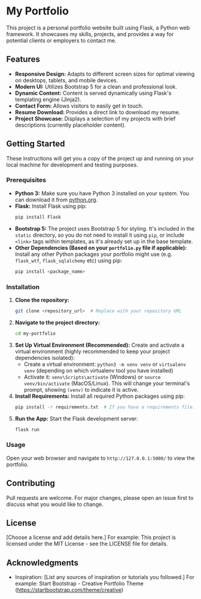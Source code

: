 # My Portfolio

This project is a personal portfolio website built using Flask, a Python web framework. It showcases my skills, projects, and provides a way for potential clients or employers to contact me.

## Features

* **Responsive Design:** Adapts to different screen sizes for optimal viewing on desktops, tablets, and mobile devices.
* **Modern UI:**  Utilizes Bootstrap 5 for a clean and professional look.
* **Dynamic Content:**  Content is served dynamically using Flask's templating engine (Jinja2).
* **Contact Form:**  Allows visitors to easily get in touch.
* **Resume Download:** Provides a direct link to download my resume.
* **Project Showcase:**  Displays a selection of my projects with brief descriptions (currently placeholder content).


## Getting Started

These instructions will get you a copy of the project up and running on your local machine for development and testing purposes.

### Prerequisites

* **Python 3:** Make sure you have Python 3 installed on your system.  You can download it from [python.org](https://www.python.org/).
* **Flask:**  Install Flask using pip:
  ```bash
  pip install Flask
  ```
* **Bootstrap 5:**  The project uses Bootstrap 5 for styling. It's included in the `static` directory, so you do not need to install it using `pip`, or include `<link>` tags within templates, as it's already set up in the base template.
* **Other Dependencies (Based on your `portfolio.py` file if applicable):** Install any other Python packages your portfolio might use (e.g. `flask_wtf`, `flask_sqlalchemy` etc) using pip:
    ```bash
    pip install <package_name>
    ```



### Installation

1. **Clone the repository:**
   ```bash
   git clone <repository_url>  # Replace with your repository URL
   ```
2. **Navigate to the project directory:**
   ```bash
   cd my-portfolio
   ```
3. **Set Up Virtual Environment (Recommended):**  Create and activate a virtual environment (highly recommended to keep your project dependencies isolated):
    * Create a virtual environment: `python3 -m venv venv` or `virtualenv venv` (depending on which virtualenv tool you have installed)
    * Activate it: `venv\Scripts\activate` (Windows) or `source venv/bin/activate` (MacOS/Linux). This will change your terminal's prompt, showing `(venv)` to indicate it is active.
4. **Install Requirements:** Install all required Python packages using pip:
    ```bash
    pip install -r requirements.txt  # If you have a requirements file.
    ```
5. **Run the App:** Start the Flask development server:
   ```bash
   flask run
   ```

### Usage

Open your web browser and navigate to `http://127.0.0.1:5000/` to view the portfolio.

## Contributing

Pull requests are welcome. For major changes, please open an issue first to discuss what you would like to change.



## License

[Choose a license and add details here.] For example:  This project is licensed under the MIT License - see the LICENSE file for details.


## Acknowledgments


* Inspiration:  [List any sources of inspiration or tutorials you followed.] For example: Start Bootstrap - Creative Portfolio Theme (https://startbootstrap.com/theme/creative)
